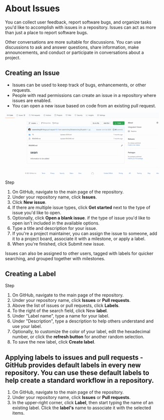# About Issues
You can collect user feedback, report software bugs, and organize tasks you'd like to accomplish with issues in a repository. Issues can act as more than just a place to report software bugs.

Other conversations are more suitable for discussions. You can use discussions to ask and answer questions, share information, make announcements, and conduct or participate in conversations about a project. 

## Creating an Issue
  - Issues can be used to keep track of bugs, enhancements, or other requests.
  - People with read permissions can create an issue in a repository where issues are enabled.
  - You can open a new issue based on code from an existing pull request. 
  
![GitHub Workflow](./gifs/create_an_issue.gif)

Step
1. On GitHub, navigate to the main page of the repository.
1. Under your repository name, click  **Issues**.
1. Click **New issue**.
1. If there are multiple issue types, click **Get started** next to the type of issue you'd like to open.
1. Optionally, click **Open a blank issue**. if the type of issue you'd like to open isn't included in the available options.
1. Type a title and description for your issue.
1. If you're a project maintainer, you can assign the issue to someone, add it to a project board, associate it with a milestone, or apply a label.
1. When you're finished, click Submit new issue.

Issues can also be assigned to other users, tagged with labels for quicker searching, and grouped together with milestones.

## Creating a Label
Step
1. On GitHub, navigate to the main page of the repository.
1. Under your repository name, click  **Issues** or  **Pull requests**.
1. Above the list of issues or pull requests, click **Labels**.
1. To the right of the search field, click New **label**.
1. Under "Label name", type a name for your label.
1. Under "Description", type a description to help others understand and use your label.
1. Optionally, to customize the color of your label, edit the hexadecimal number, or click the **refresh button** for another random selection.
1. To save the new label, click **Create label**.

## Applying labels to issues and pull requests - GitHub provides default labels in every new repository. You can use these default labels to help create a standard workflow in a repository.

1. On GitHub, navigate to the main page of the repository.
1. Under your repository name, click  **Issues** or  **Pull requests**.
1. In the upper-right corner, click **Label**, then start typing the name of an existing label. Click the **label's** name to associate it with the selected items.
